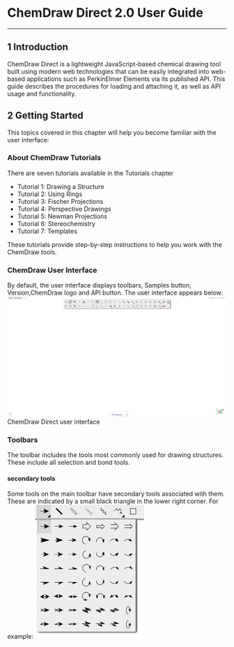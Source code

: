 # ChemDraw Direct 2.0 User Guide

---
## 1 Introduction
ChemDraw Direct is a lightweight JavaScript-based chemical drawing tool built using modern web technologies that can be easily integrated into web-based applications such as PerkinElmer Elements via its published API.
This guide describes the procedures for loading and attaching it, as well as API usage and functionality.



## 2 Getting Started
This topics covered in this chapter will help you become familiar with the user interface:

### About ChemDraw Tutorials
There are seven tutorials available in the Tutorials chapter

 -  Tutorial 1: Drawing a Structure
 -  Tutorial 2: Using Rings
 -  Tutorial 3: Fischer Projections
 -  Tutorial 4: Perspective Drawings
 -  Tutorial 5: Newman Projections
 -  Tutorial 6: Stereochemistry
 -  Tutorial 7: Templates

 These tutorials provide step-by-step instructions to help you work with the ChemDraw tools.
 
### ChemDraw User Interface
By default, the user interface displays toolbars, Samples button, Version,ChemDraw logo and API button. The user interface appears below:
![user_interface](resource/user_interface.PNG)
ChemDraw Direct user interface

### Toolbars
The  toolbar includes the tools most commonly used for drawing structures. These include all selection and bond tools.

#### secondary tools
Some tools on the main toolbar have  secondary tools associated with them. These are indicated by a small black triangle in the lower right corner. For example:
![secondary_tools](resource/secondary_tools.PNG)




